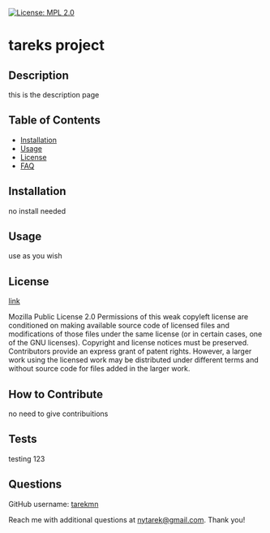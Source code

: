 
[![License: MPL 2.0](https://img.shields.io/badge/License-MPL_2.0-brightgreen.svg)](https://opensource.org/licenses/MPL-2.0)
    


# tareks project

## Description
this is the description page 

## Table of Contents 
- [Installation](#installation)
- [Usage](#usage)
- [License](#license)
- [FAQ](#questions)

## Installation
no install needed 

## Usage
use as you wish 

## License
[link](https://opensource.org/licenses/MPL-2.0)
    

Mozilla Public License 2.0
Permissions of this weak copyleft license are conditioned on making available source code of licensed files and modifications of those files under the same license (or in certain cases, one of the GNU licenses). Copyright and license notices must be preserved. Contributors provide an express grant of patent rights. However, a larger work using the licensed work may be distributed under different terms and without source code for files added in the larger work. 

## How to Contribute
no need to give contribuitions 

## Tests
testing 123 


## Questions
GitHub username: [tarekmn](https://github.com/tarekmn)


Reach me with additional questions at nytarek@gmail.com. Thank you! 

  
   



